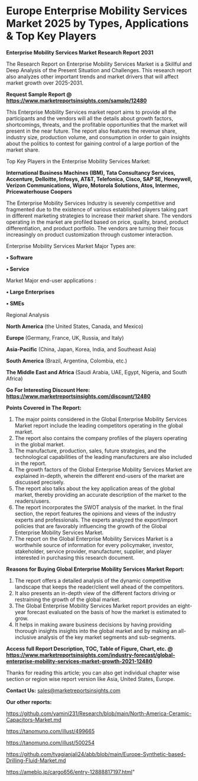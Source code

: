  # Europe Enterprise Mobility Services Market 2025 by Types, Applications & Top Key Players

<strong>Enterprise Mobility Services Market Research Report 2031</strong>

The Research Report on Enterprise Mobility Services Market is a Skillful and Deep Analysis of the Present Situation and Challenges. This research report also analyzes other important trends and market drivers that will affect market growth over 2025-2031.

<strong>Request Sample Report @ <a href=https://www.marketreportsinsights.com/sample/12480>https://www.marketreportsinsights.com/sample/12480</a></strong>

This Enterprise Mobility Services market report aims to provide all the participants and the vendors will all the details about growth factors, shortcomings, threats, and the profitable opportunities that the market will present in the near future. The report also features the revenue share, industry size, production volume, and consumption in order to gain insights about the politics to contest for gaining control of a large portion of the market share.

Top Key Players in the Enterprise Mobility Services Market:

<strong>International Business Machines (IBM), Tata Consultancy Services, Accenture, Delloitte, Infosys, AT&T, Telefonica, Cisco, SAP SE, Honeywell, Verizon Communications, Wipro, Motorola Solutions, Atos, Intermec, Pricewaterhouse Coopers</strong>

The Enterprise Mobility Services Industry is severely competitive and fragmented due to the existence of various established players taking part in different marketing strategies to increase their market share. The vendors operating in the market are profiled based on price, quality, brand, product differentiation, and product portfolio. The vendors are turning their focus increasingly on product customization through customer interaction.

Enterprise Mobility Services Market Major Types are:

<strong>• Software

• Service</strong>

Market Major end-user applications :

<strong>• Large Enterprises

• SMEs</strong>

Regional Analysis

</u><strong><b>North America</b></strong> (the United States, Canada, and Mexico)

<strong><b>Europe </b></strong>(Germany, France, UK, Russia, and Italy)

<strong><b>Asia-Pacific</b></strong> (China, Japan, Korea, India, and Southeast Asia)

<strong><b>South America</b></strong> (Brazil, Argentina, Colombia, etc.)

<strong><b>The Middle East and Africa</b></strong> (Saudi Arabia, UAE, Egypt, Nigeria, and South Africa)

<strong>Go For Interesting Discount Here: <a href=https://www.marketreportsinsights.com/discount/12480>https://www.marketreportsinsights.com/discount/12480</a></strong>

<strong>Points Covered in The Report:</strong>
<ol>
  <li>The major points considered in the Global Enterprise Mobility Services Market report include the leading competitors operating in the global market.</li>
  <li>The report also contains the company profiles of the players operating in the global market.</li>
  <li>The manufacture, production, sales, future strategies, and the technological capabilities of the leading manufacturers are also included in the report.</li>
  <li>The growth factors of the Global Enterprise Mobility Services Market are explained in-depth, wherein the different end-users of the market are discussed precisely.</li>
  <li>The report also talks about the key application areas of the global market, thereby providing an accurate description of the market to the readers/users.</li>
  <li>The report incorporates the SWOT analysis of the market. In the final section, the report features the opinions and views of the industry experts and professionals. The experts analyzed the export/import policies that are favorably influencing the growth of the Global Enterprise Mobility Services Market.</li>
  <li>The report on the Global Enterprise Mobility Services Market is a worthwhile source of information for every policymaker, investor, stakeholder, service provider, manufacturer, supplier, and player interested in purchasing this research document.</li>
</ol>
<strong>Reasons for Buying Global Enterprise Mobility Services Market Report:</strong>

<ol>
  <li>The report offers a detailed analysis of the dynamic competitive landscape that keeps the reader/client well ahead of the competitors.</li>
  <li>It also presents an in-depth view of the different factors driving or restraining the growth of the global market.</li>
  <li>The Global Enterprise Mobility Services Market report provides an eight-year forecast evaluated on the basis of how the market is estimated to grow.</li>
  <li>It helps in making aware business decisions by having providing thorough insights insights into the global market and by making an all-inclusive analysis of the key market segments and sub-segments.</li>
</ol>
<strong>Access full Report Description, TOC, Table of Figure, Chart, etc. @ <a href=https://www.marketreportsinsights.com/industry-forecast/global-enterprise-mobility-services-market-growth-2021-12480>https://www.marketreportsinsights.com/industry-forecast/global-enterprise-mobility-services-market-growth-2021-12480</a></strong>


Thanks for reading this article; you can also get individual chapter wise section or region wise report version like Asia, United States, Europe.

<strong>Contact Us:</strong>
sales@marketreportsinsights.com

<strong>Our other reports:</strong>

<a href=https://github.com/yamini231/Research/blob/main/North-America-Ceramic-Capacitors-Market.md>https://github.com/yamini231/Research/blob/main/North-America-Ceramic-Capacitors-Market.md</a>

<a href=https://tanomuno.com/illust/499665>https://tanomuno.com/illust/499665</a>

<a href=https://tanomuno.com/illust/500254>https://tanomuno.com/illust/500254</a>

<a href=https://github.com/tyagianjali24/abb/blob/main/Europe-Synthetic-based-Drilling-Fluid-Market.md>https://github.com/tyagianjali24/abb/blob/main/Europe-Synthetic-based-Drilling-Fluid-Market.md</a>

<a href=https://ameblo.jp/cargo656/entry-12888817197.html>https://ameblo.jp/cargo656/entry-12888817197.html</a>"
